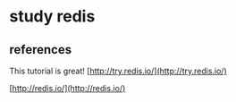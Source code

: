 # study redis


## references

This tutorial is great! [http://try.redis.io/](http://try.redis.io/)

[http://redis.io/](http://redis.io/)
